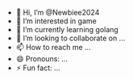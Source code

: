 - 👋 Hi, I’m @Newbiee2024
- 👀 I’m interested in game
- 🌱 I’m currently learning golang
- 💞️ I’m looking to collaborate on ...
- 📫 How to reach me ...
- 😄 Pronouns: ...
- ⚡ Fun fact: ...

<!---
Newbiee2024/Newbiee2024 is a ✨ special ✨ repository because its `README.md` (this file) appears on your GitHub profile.
You can click the Preview link to take a look at your changes.
--->
